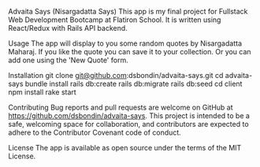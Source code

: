 Advaita Says (Nisargadatta Says)
This app is my final project for Fullstack Web Development Bootcamp at Flatiron School. It is written using React/Redux with Rails API backend.

Usage
The app will display to you some random quotes by Nisargadatta Maharaj. If you like the quote you can save it to your collection. Or you can add one using the 'New Quote' form.

Installation
git clone git@github.com:dsbondin/advaita-says.git
cd advaita-says
bundle install
rails db:create
rails db:migrate
rails db:seed
cd client
npm install
rake start

Contributing
Bug reports and pull requests are welcome on GitHub at https://github.com/dsbondin/advaita-says. This project is intended to be a safe, welcoming space for collaboration, and contributors are expected to adhere to the Contributor Covenant code of conduct.

License
The app is available as open source under the terms of the MIT License.
